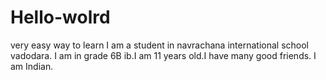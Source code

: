 # Hello-wolrd
very easy way to learn
I am a student in navrachana international school vadodara. I am in grade 6B ib.I am 11 years old.I have many good friends. I am Indian. 
